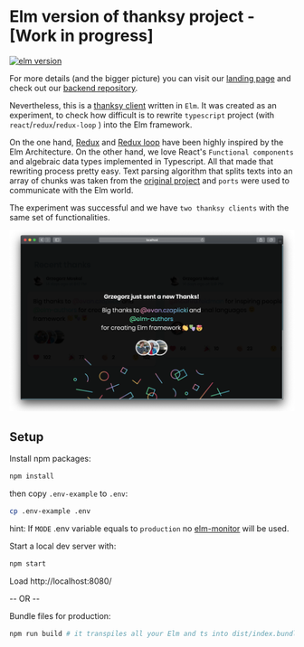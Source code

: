 # Elm version of thanksy project - [Work in progress]

[![elm version](https://img.shields.io/badge/Elm-v0.19-blue.svg?style=flat-square)](http://elm-lang.org)

For more details (and the bigger picture) you can visit our [landing page](https://tooploox.github.io/thanksy/) and check out our [backend repository](https://github.com/tooploox/thanksy-server).

Nevertheless, this is a [thanksy client](https://tooploox.github.io/thanksy/) written in `Elm`. It was created as an experiment, to check how difficult is to rewrite `typescript` project (with `react`/`redux`/`redux-loop` ) into the Elm framework.

On the one hand, [Redux](https://redux.js.org/introduction/prior-art#elm) and [Redux loop](https://redux-loop.js.org/) have been highly inspired by the Elm Architecture. On the other hand, we love React's `Functional components` and algebraic data types implemented in Typescript. All that made that rewriting process pretty easy. Text parsing algorithm that splits texts into an array of chunks was taken from the [original project](https://github.com/tooploox/thanksy-client-ts) and `ports` were used to communicate with the Elm world.

The experiment was successful and we have `two thanksy clients` with the same set of functionalities.

![elm thanksy client](assets/newThx.png)

## Setup

Install npm packages:

```bash
npm install
```

then copy `.env-example` to `.env`:

```sh
cp .env-example .env
```

hint: If `MODE` .env variable equals to `production` no [elm-monitor](https://github.com/layflags/elm-monitor) will be used.

Start a local dev server with:

```bash
npm start
```

Load http://localhost:8080/

-- OR --

Bundle files for production:

```bash
npm run build # it transpiles all your Elm and ts into dist/index.bundle.js
```
